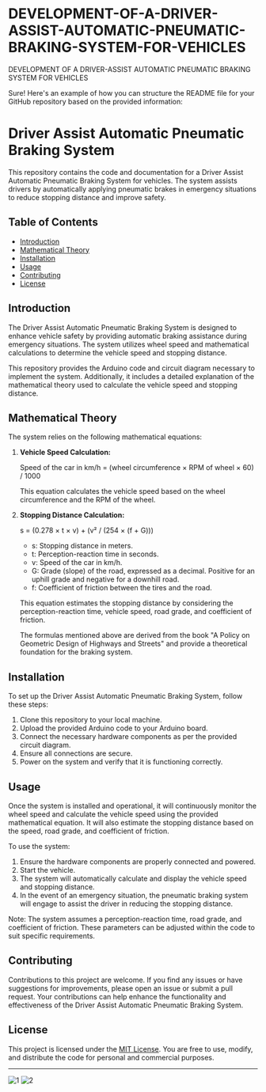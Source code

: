 # DEVELOPMENT-OF-A-DRIVER-ASSIST-AUTOMATIC-PNEUMATIC-BRAKING-SYSTEM-FOR-VEHICLES
DEVELOPMENT OF A DRIVER-ASSIST AUTOMATIC PNEUMATIC BRAKING SYSTEM FOR VEHICLES

Sure! Here's an example of how you can structure the README file for your GitHub repository based on the provided information:

# Driver Assist Automatic Pneumatic Braking System

This repository contains the code and documentation for a Driver Assist Automatic Pneumatic Braking System for vehicles. The system assists drivers by automatically applying pneumatic brakes in emergency situations to reduce stopping distance and improve safety.

## Table of Contents

- [Introduction](#introduction)
- [Mathematical Theory](#mathematical-theory)
- [Installation](#installation)
- [Usage](#usage)
- [Contributing](#contributing)
- [License](#license)

## Introduction

The Driver Assist Automatic Pneumatic Braking System is designed to enhance vehicle safety by providing automatic braking assistance during emergency situations. The system utilizes wheel speed and mathematical calculations to determine the vehicle speed and stopping distance.

This repository provides the Arduino code and circuit diagram necessary to implement the system. Additionally, it includes a detailed explanation of the mathematical theory used to calculate the vehicle speed and stopping distance.

## Mathematical Theory

The system relies on the following mathematical equations:

1. **Vehicle Speed Calculation:**

   Speed of the car in km/h = (wheel circumference × RPM of wheel × 60) / 1000

   This equation calculates the vehicle speed based on the wheel circumference and the RPM of the wheel.

2. **Stopping Distance Calculation:**

   s = (0.278 × t × v) + (v² / (254 × (f + G)))

   - s: Stopping distance in meters.
   - t: Perception-reaction time in seconds.
   - v: Speed of the car in km/h.
   - G: Grade (slope) of the road, expressed as a decimal. Positive for an uphill grade and negative for a downhill road.
   - f: Coefficient of friction between the tires and the road.

   This equation estimates the stopping distance by considering the perception-reaction time, vehicle speed, road grade, and coefficient of friction.

   The formulas mentioned above are derived from the book "A Policy on Geometric Design of Highways and Streets" and provide a theoretical foundation for the braking system.

## Installation

To set up the Driver Assist Automatic Pneumatic Braking System, follow these steps:

1. Clone this repository to your local machine.
2. Upload the provided Arduino code to your Arduino board.
3. Connect the necessary hardware components as per the provided circuit diagram.
4. Ensure all connections are secure.
5. Power on the system and verify that it is functioning correctly.

## Usage

Once the system is installed and operational, it will continuously monitor the wheel speed and calculate the vehicle speed using the provided mathematical equation. It will also estimate the stopping distance based on the speed, road grade, and coefficient of friction.

To use the system:

1. Ensure the hardware components are properly connected and powered.
2. Start the vehicle.
3. The system will automatically calculate and display the vehicle speed and stopping distance.
4. In the event of an emergency situation, the pneumatic braking system will engage to assist the driver in reducing the stopping distance.

Note: The system assumes a perception-reaction time, road grade, and coefficient of friction. These parameters can be adjusted within the code to suit specific requirements.

## Contributing

Contributions to this project are welcome. If you find any issues or have suggestions for improvements, please open an issue or submit a pull request. Your contributions can help enhance the functionality and effectiveness of the Driver Assist Automatic Pneumatic Braking System.

## License

This project is licensed under the [MIT License](LICENSE). You are free to use, modify, and distribute the code for personal and commercial purposes.

---

![1](https://github.com/GAMMeegasthanne/DEVELOPMENT-OF-A-DRIVER-ASSIST-AUTOMATIC-PNEUMATIC-BRAKING-SYSTEM-FOR-VEHICLES/assets/80336398/421dede7-9c4e-43ca-b1b9-d2fc8faabb3d)
![2](https://github.com/GAMMeegasthanne/DEVELOPMENT-OF-A-DRIVER-ASSIST-AUTOMATIC-PNEUMATIC-BRAKING-SYSTEM-FOR-VEHICLES/assets/80336398/b8f4443c-8204-4318-9518-020995060fbe)
